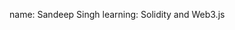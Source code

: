name: Sandeep Singh
learning: Solidity and Web3.js

<!---
sandeepeven/sandeepeven is a ✨ special ✨ repository because its `README.md` (this file) appears on your GitHub profile.
You can click the Preview link to take a look at your changes.
--->
